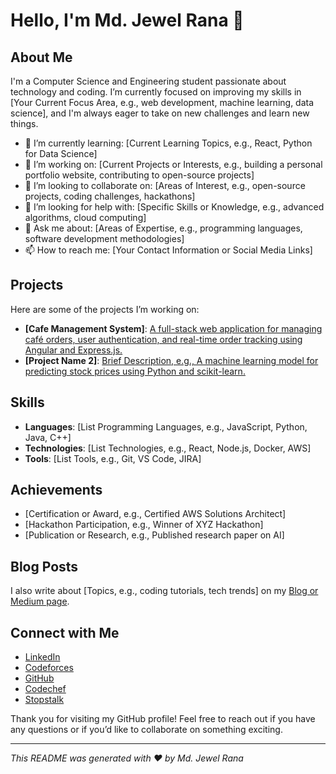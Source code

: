 # Hello, I'm Md. Jewel Rana 👋

## About Me

I'm a Computer Science and Engineering student passionate about technology and coding. I’m currently focused on improving my skills in [Your Current Focus Area, e.g., web development, machine learning, data science], and I'm always eager to take on new challenges and learn new things.

- 🌱 I’m currently learning: [Current Learning Topics, e.g., React, Python for Data Science]
- 🔭 I’m working on: [Current Projects or Interests, e.g., building a personal portfolio website, contributing to open-source projects]
- 👯 I’m looking to collaborate on: [Areas of Interest, e.g., open-source projects, coding challenges, hackathons]
- 🤔 I’m looking for help with: [Specific Skills or Knowledge, e.g., advanced algorithms, cloud computing]
- 💬 Ask me about: [Areas of Expertise, e.g., programming languages, software development methodologies]
- 📫 How to reach me: [Your Contact Information or Social Media Links]

## Projects

Here are some of the projects I’m working on:

- **[Cafe Management System]**: [A full-stack web application for managing café orders, user authentication, 
                and real-time order tracking using Angular and Express.js.](https://cafe-online-shop-bd.netlify.app/)
- **[Project Name 2]**: [Brief Description, e.g., A machine learning model for predicting stock prices using Python and scikit-learn.](link-to-project)

## Skills

- **Languages**: [List Programming Languages, e.g., JavaScript, Python, Java, C++]
- **Technologies**: [List Technologies, e.g., React, Node.js, Docker, AWS]
- **Tools**: [List Tools, e.g., Git, VS Code, JIRA]

## Achievements

- [Certification or Award, e.g., Certified AWS Solutions Architect]
- [Hackathon Participation, e.g., Winner of XYZ Hackathon]
- [Publication or Research, e.g., Published research paper on AI]

## Blog Posts

I also write about [Topics, e.g., coding tutorials, tech trends] on my [Blog or Medium page](link-to-blog).

## Connect with Me

- [LinkedIn](linkedin.com/in/jewel-rana-cse19duet)
- [Codeforces](https://codeforces.com/profile/Rana106)
- [GitHub](https://github.com/jewel-106)
- [Codechef](https://codechef.com/users/rana106)
- [Stopstalk](https://www.stopstalk.com/user/profile/Jewel_Rana_106)

Thank you for visiting my GitHub profile! Feel free to reach out if you have any questions or if you’d like to collaborate on something exciting.

---

*This README was generated with ❤️ by Md. Jewel Rana*


